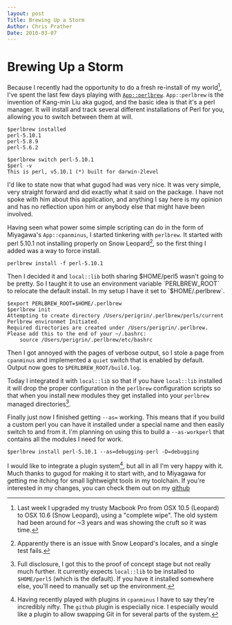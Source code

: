 ```yaml
---
layout: post
Title: Brewing Up a Storm
Author: Chris Prather
Date: 2010-03-07
---
```


# Brewing Up a Storm

Because I recently had the opportunity to do a fresh re-install of my world[^1], I've spent the last few days playing with [`App::perlbrew`][1]. `App::perlbrew` is the invention of Kang-min Liu aka gugod, and the basic idea is that it's a perl manager. It will install and track several different installations of Perl for you, allowing you to switch between them at will.

	$perlbrew installed
	perl-5.10.1
	perl-5.8.9
	perl-5.6.2

	$perlbrew switch perl-5.10.1
	$perl -v
	This is perl, v5.10.1 (*) built for darwin-2level

I'd like to state now that what gugod had was very nice. It was very simple, very straight forward and did exactly what it said on the package. I have not spoke with him about this application, and anything I say here is my opinion and has no reflection upon him or anybody else that might have been involved. 

Having seen what power some simple scripting can do in the form of Miyagawa's `App::cpanminus`, I started tinkering with `perlbrew`. It started with perl 5.10.1 not installing properly on Snow Leopard[^2], so the first thing I added was a way to force install. 

	perlbrew install -f perl-5.10.1

Then I decided it and `local::lib` both sharing $HOME/perl5 wasn't going to be pretty. So I taught it to use an environment variable `PERLBREW_ROOT` to relocate the default install. In my setup I have it set to `$HOME/.perlbrew`.

	$export PERLBREW_ROOT=$HOME/.perlbrew
	$perlbrew init
	Attempting to create directory /Users/perigrin/.perlbrew/perls/current
	Perlbrew environmet Initiated.
	Required directories are created under /Users/perigrin/.perlbrew.
	Please add this to the end of your ~/.bashrc:
	    source /Users/perigrin/.perlbrew/etc/bashrc

Then I got annoyed with the pages of verbose output, so I stole a page from `cpanminus` and implemented a `quiet` switch that is enabled by default. Output now goes to `$PERLBREW_ROOT/build.log`.

Today I integrated it with `local::lib` so that if you have `local::lib` installed it will drop the proper configuration in the `perlbrew` configuration scripts so that when you install new modules they get installed into your `perlbrew` managed directories[^3].

Finally just now I finished getting `--as=` working. This means that if you build a custom perl you can have it installed under a special name and then easily switch to and from it. I'm planning on using this to build a `--as-workperl` that contains all the modules I need for work. 

	$perlbrew install perl-5.10.1 --as=debugging-perl -D=debugging

I would like to integrate a plugin system[^4], but all in all I'm very happy with it. Much thanks to gugod for making it to start with, and to Miyagawa for getting me itching for small lightweight tools in my toolchain. If you're interested in my changes, you can check them out on my [github][2]

[^1]: Last week I upgraded my trusty Macbook Pro from OSX 10.5 (Leopard) to OSX 10.6 (Snow Leopard), using a "complete wipe". The old system had been around for ~3 years and was showing the cruft so it was time.

[^2]: Apparently there is an issue with Snow Leopard's locales, and a single test fails.

[^3]: Full disclosure, I got this to the proof of concept stage but not really much further. It currently expects `local::lib` to be installed to `$HOME/perl5` (which is the default). If you have it installed somewhere else, you'll need to manually set up the environment.

[^4]: Having recently played with plugins in `cpanminus` I have to say they're incredibly nifty. The `github` plugin is especially nice. I especially would like a plugin to allow swapping Git in for several parts of the system.

[1]: http://search.cpan.org/dist/App-perlbrew
[2]: http://github.com/perigrin/App-perlbrew